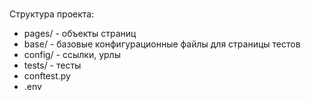 # 

Структура проекта:
- pages/ - объекты страниц
- base/ - базовые конфигурационные файлы для страницы тестов
- config/ - ссылки, урлы
- tests/ - тесты
- conftest.py
- .env
